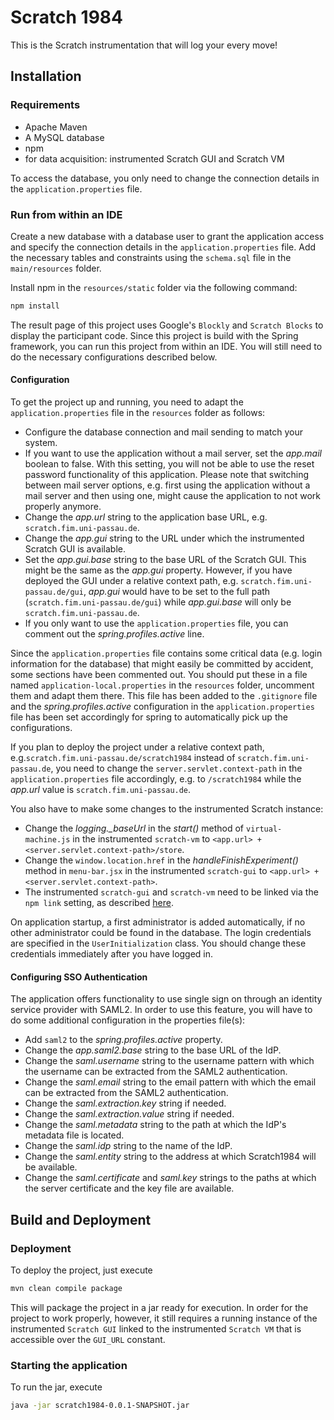 # Scratch 1984

This is the Scratch instrumentation that will log your every move!

## Installation

### Requirements

- Apache Maven
- A MySQL database
- npm
- for data acquisition: instrumented Scratch GUI and Scratch VM

To access the database, you only need to change the connection details in the `application.properties` file.

### Run from within an IDE

Create a new database with a database user to grant the application access and specify the connection details in the
`application.properties` file. Add the necessary tables and constraints using the `schema.sql` file in the
`main/resources` folder.

Install npm in the `resources/static` folder via the following command:
```bash
npm install
```
The result page of this project uses Google's `Blockly` and `Scratch Blocks` to display the participant code. Since this
project is build with the Spring framework, you can run this project from within an IDE. You will still need to do the
necessary configurations described below.

#### Configuration

To get the project up and running, you need to adapt the `application.properties` file in the `resources` folder as
follows:
- Configure the database connection and mail sending to match your system.
- If you want to use the application without a mail server, set the *app.mail* boolean to false. With this setting,
  you will not be able to use the reset password functionality of this application. Please note that switching between
  mail server options, e.g. first using the application without a mail server and then using one, might cause the
  application to not work properly anymore.
- Change the *app.url* string to the application base URL, e.g. `scratch.fim.uni-passau.de`.
- Change the *app.gui* string to the URL under which the instrumented Scratch GUI is available.
- Set the *app.gui.base* string to the base URL of the Scratch GUI. This might be the same as the *app.gui* property.
  However, if you have deployed the GUI under a relative context path, e.g. `scratch.fim.uni-passau.de/gui`, *app.gui*
  would have to be set to the full path (`scratch.fim.uni-passau.de/gui`) while *app.gui.base* will only be
  `scratch.fim.uni-passau.de`.
- If you only want to use the `application.properties` file, you can comment out the *spring.profiles.active* line.

Since the `application.properties` file contains some critical data (e.g. login information for the database) that might
easily be committed by accident, some sections have been commented out. You should put these in a file named
`application-local.properties` in the `resources` folder, uncomment them and adapt them there. This file has been added
to the `.gitignore` file and the *spring.profiles.active* configuration in the `application.properties` file has been
set accordingly for spring to automatically pick up the configurations.

If you plan to deploy the project under a relative context path, e.g.`scratch.fim.uni-passau.de/scratch1984` instead of
`scratch.fim.uni-passau.de`, you need to change the `server.servlet.context-path` in the `application.properties` file
accordingly, e.g. to `/scratch1984` while the *app.url* value is `scratch.fim.uni-passau.de`.

You also have to make some changes to the instrumented Scratch instance:
- Change the *logging._baseUrl* in the *start()* method of `virtual-machine.js` in the instrumented `scratch-vm` to
  `<app.url> + <server.servlet.context-path>/store`.
- Change the `window.location.href` in the *handleFinishExperiment()* method in `menu-bar.jsx` in the instrumented
  `scratch-gui` to `<app.url> + <server.servlet.context-path>`.
- The instrumented `scratch-gui` and `scratch-vm` need to be linked via the `npm link` setting, as described
  [here](https://github.com/LLK/scratch-gui/wiki/Getting-Started).

On application startup, a first administrator is added automatically, if no other administrator could be found in the
database. The login credentials are specified in the `UserInitialization` class. You should change these credentials
immediately after you have logged in.

#### Configuring SSO Authentication

The application offers functionality to use single sign on through an identity service provider with SAML2. In order to
use this feature, you will have to do some additional configuration in the properties file(s):
- Add `saml2` to the *spring.profiles.active* property.
- Change the *app.saml2.base* string to the base URL of the IdP.
- Change the *saml.username* string to the username pattern with which the username can be extracted from the SAML2
authentication.
- Change the *saml.email* string to the email pattern with which the email can be extracted from the SAML2
authentication.
- Change the *saml.extraction.key* string if needed.
- Change the *saml.extraction.value* string if needed.
- Change the *saml.metadata* string to the path at which the IdP's metadata file is located.
- Change the *saml.idp* string to the name of the IdP.
- Change the *saml.entity* string to the address at which Scratch1984 will be available.
- Change the *saml.certificate* and *saml.key* strings to the paths at which the server certificate and the key file are
available.

## Build and Deployment

### Deployment
To deploy the project, just execute
```bash
mvn clean compile package
```
This will package the project in a jar ready for execution. In order for the project to work properly, however, it still
requires a running instance of the instrumented `Scratch GUI` linked to the instrumented `Scratch VM` that is accessible
over the `GUI_URL` constant.

### Starting the application

To run the jar, execute
```bash
java -jar scratch1984-0.0.1-SNAPSHOT.jar
```
